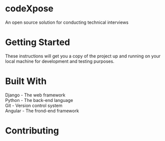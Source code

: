 # codeXpose
An open source solution for conducting technical interviews

# Getting Started
These instructions will get you a copy of the project up and running on your local machine
for development and testing purposes.

# Built With
Django - The web framework<br />
Python - The back-end language<br />
Git - Version control system<br />
Angular - The frond-end framework 

# Contributing
